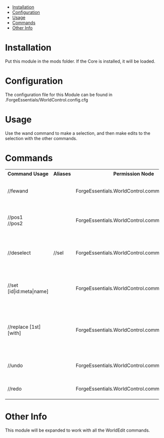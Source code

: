 * [Installation](#install)
* [Configuration](#config)
* [Usage](#use)
* [Commands](#command)
* [Other Info](#other)

# Installation <a name="install"></a>
Put this module in the mods folder. If the Core is installed, it will be loaded.

# Configuration <a name="config"></a>
The configuration file for this Module can be found in .ForgeEssentials/WorldControl.config.cfg

# Usage <a name="use"></a>
Use the wand command to make a selection, and then make edits to the selection with the other commands.

# Commands <a name="command"></a>
<table>
	<tr>
		<th>Command Usage</th>
		<th>Aliases</th>
		<th>Permission Node</th>
		<th>Description</th>
	</tr>
	<tr>
		<td>//fewand</td>
		<td></td>
		<td>ForgeEssentials.WorldControl.commands.fewand</td>
		<td>Allows a player to bind the wand</td>
	</tr>
	<tr>
		<td>//pos1<br/>//pos2</td>
		<td></td>
		<td>ForgeEssentials.WorldControl.commands.pos</td>
		<td>Allows a player to select points by looking or coords</td>
	</tr>
	<tr>
		<td>//deselect</td>
		<td>//sel</td>
		<td>ForgeEssentials.WorldControl.commands.deselect</td>
		<td>Allows a player to deselect the current selection</td>
	</tr>
	<tr>
		<td>//set [id|id:meta|name]</td>
		<td></td>
		<td>ForgeEssentials.WorldControl.commands.set</td>
		<td>Allows a player to set their selection to a given block</td>
	</tr>
	<tr>
		<td>//replace [1st] [with]</td>
		<td></td>
		<td>ForgeEssentials.WorldControl.commands.set</td>
		<td>Replaces all instances of the 1st block in the selection with the second</td>
	</tr>
	<tr>
		<td>//undo</td>
		<td></td>
		<td>ForgeEssentials.WorldControl.commands.undo</td>
		<td>Undoes the last WorldControl action</td>
	</tr>
	<tr>
		<td>//redo</td>
		<td></td>
		<td>ForgeEssentials.WorldControl.commands.redo</td>
		<td>Redoes the last undone action</td>
	</tr>
</table>

# Other Info <a name="other"></a>
This module will be expanded to work with all the WorldEdit commands.